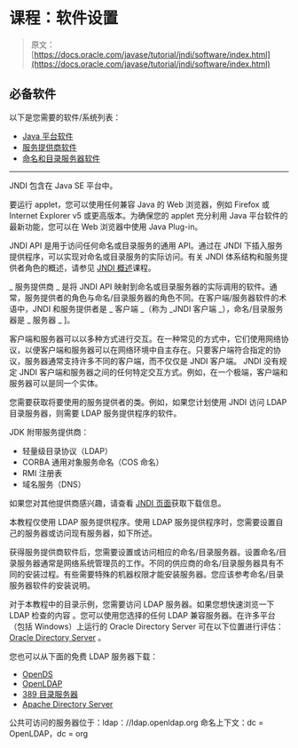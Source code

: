 # 课程：软件设置

> 原文： [https://docs.oracle.com/javase/tutorial/jndi/software/index.html](https://docs.oracle.com/javase/tutorial/jndi/software/index.html)

## 必备软件

以下是您需要的软件/系统列表：

*   [Java 平台软件](#JDK)
*   [服务提供商软件](#PROVIDER)
*   [命名和目录服务器软件](#SERVER)

* * *

JNDI 包含在 Java SE 平台中。

要运行 applet，您可以使用任何兼容 Java 的 Web 浏览器，例如 Firefox 或 Internet Explorer v5 或更高版本。为确保您的 applet 充分利用 Java 平台软件的最新功能，您可以在 Web 浏览器中使用 Java Plug-in。

JNDI API 是用于访问任何命名或目录服务的通用 API。通过在 JNDI 下插入服务提供程序，可以实现对命名或目录服务的实际访问。有关 JNDI 体系结构和服务提供者角色的概述，请参见 [JNDI 概述](../overview/index.html)课程。

_ 服务提供商 _ 是将 JNDI API 映射到命名或目录服务器的实际调用的软件。通常，服务提供者的角色与命名/目录服务器的角色不同。在客户端/服务器软件的术语中，JNDI 和服务提供者是 _ 客户端 _（称为 _JNDI 客户端 _），命名/目录服务器是 _ 服务器 _ ]。

客户端和服务器可以以多种方式进行交互。在一种常见的方式中，它们使用网络协议，以便客户端和服务器可以在网络环境中自主存在。只要客户端符合指定的协议，服务器通常支持许多不同的客户端，而不仅仅是 JNDI 客户端。 JNDI 没有规定 JNDI 客户端和服务器之间的任何特定交互方式。例如，在一个极端，客户端和服务器可以是同一个实体。

您需要获取将要使用的服务提供者的类。例如，如果您计划使用 JNDI 访问 LDAP 目录服务器，则需要 LDAP 服务提供程序的软件。

JDK 附带服务提供商：

*   轻量级目录协议（LDAP）
*   CORBA 通用对象服务命名（COS 命名）
*   RMI 注册表
*   域名服务（DNS）

如果您对其他提供商感兴趣，请查看 [JNDI 页面](http://www.oracle.com/technetwork/java/jndi/index.html)获取下载信息。

本教程仅使用 LDAP 服务提供程序。使用 LDAP 服务提供程序时，您需要设置自己的服务器或访问现有服务器，如下所述。

获得服务提供商软件后，您需要设置或访问相应的命名/目录服务器。设置命名/目录服务器通常是网络系统管理员的工作。不同的供应商的命名/目录服务器具有不同的安装过程。有些需要特殊的机器权限才能安装服务器。您应该参考命名/目录服务器软件的安装说明。

对于本教程中的目录示例，您需要访问 LDAP 服务器。如果您想快速浏览一下 LDAP 检查的内容 [](http://en.wikipedia.org/wiki/LDAP) 。您可以使用您选择的任何 LDAP 兼容服务器。在许多平台（包括 Windows）上运行的 Oracle Directory Server 可在以下位置进行评估： [Oracle Directory Server](http://www.oracle.com/technetwork/testcontent/index-085178.html) 。

您也可以从下面的免费 LDAP 服务器下载：

*   [OpenDS](http://opends.java.net/)
*   [OpenLDAP](http://www.OpenLDAP.org/)
*   [389 目录服务器](http://directory.fedoraproject.org/)
*   [Apache Directory Server](http://directory.apache.org)

公共可访问的服务器位于：ldap：//ldap.openldap.org 命名上下文：dc = OpenLDAP，dc = org